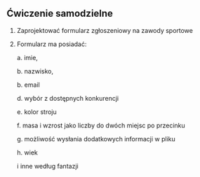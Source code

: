 ## Ćwiczenie samodzielne

1. Zaprojektować formularz zgłoszeniowy na zawody sportowe

2. Formularz ma posiadać:

    a. imie, 

    b. nazwisko,

    b. email

    d. wybór z dostępnych konkurencji

    e. kolor stroju

    f. masa i wzrost jako liczby do dwóch miejsc po przecinku

    g. możliwość wysłania dodatkowych informacji w pliku

    h. wiek
    
    i inne według fantazji